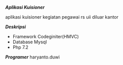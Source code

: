 ***Aplikasi Kuisioner***

aplikasi kuisioner kegiatan pegawai rs uii diluar kantor

***Deskripsi***
- Framework Codeginiter(HMVC)
- Database Mysql
- Php 7.2

***Programer***
haryanto.duwi
